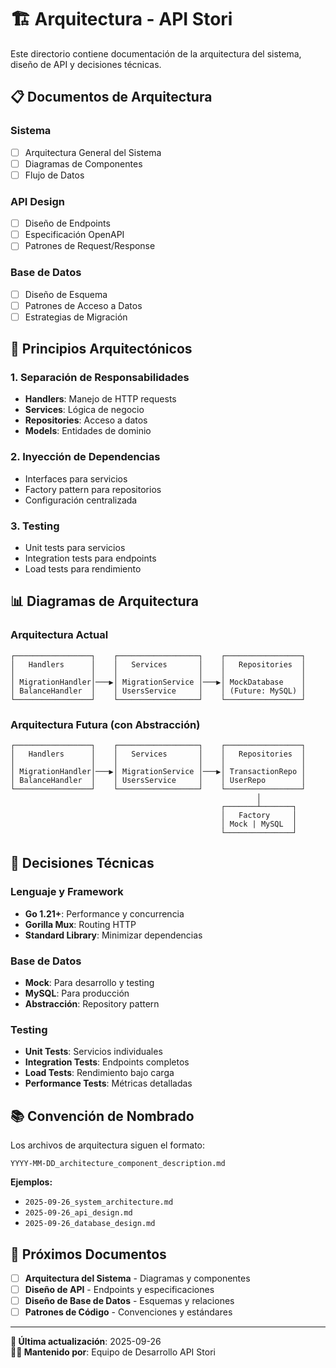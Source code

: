 # 🏗️ Arquitectura - API Stori

Este directorio contiene documentación de la arquitectura del sistema, diseño de API y decisiones técnicas.

## 📋 Documentos de Arquitectura

### **Sistema**
- [ ] Arquitectura General del Sistema
- [ ] Diagramas de Componentes
- [ ] Flujo de Datos

### **API Design**
- [ ] Diseño de Endpoints
- [ ] Especificación OpenAPI
- [ ] Patrones de Request/Response

### **Base de Datos**
- [ ] Diseño de Esquema
- [ ] Patrones de Acceso a Datos
- [ ] Estrategias de Migración

## 🎯 Principios Arquitectónicos

### **1. Separación de Responsabilidades**
- **Handlers**: Manejo de HTTP requests
- **Services**: Lógica de negocio
- **Repositories**: Acceso a datos
- **Models**: Entidades de dominio

### **2. Inyección de Dependencias**
- Interfaces para servicios
- Factory pattern para repositorios
- Configuración centralizada

### **3. Testing**
- Unit tests para servicios
- Integration tests para endpoints
- Load tests para rendimiento

## 📊 Diagramas de Arquitectura

### **Arquitectura Actual**
```
┌─────────────────┐    ┌──────────────────┐    ┌─────────────────┐
│   Handlers      │    │   Services       │    │   Repositories  │
│                 │    │                  │    │                 │
│ MigrationHandler│───▶│ MigrationService │───▶│ MockDatabase    │
│ BalanceHandler  │    │ UsersService     │    │ (Future: MySQL) │
└─────────────────┘    └──────────────────┘    └─────────────────┘
```

### **Arquitectura Futura (con Abstracción)**
```
┌─────────────────┐    ┌──────────────────┐    ┌─────────────────┐
│   Handlers      │    │   Services       │    │   Repositories  │
│                 │    │                  │    │                 │
│ MigrationHandler│───▶│ MigrationService │───▶│ TransactionRepo │
│ BalanceHandler  │    │ UsersService     │    │ UserRepo        │
└─────────────────┘    └──────────────────┘    └─────────────────┘
                                                       │
                                               ┌───────┴───────┐
                                               │   Factory     │
                                               │ Mock | MySQL  │
                                               └───────────────┘
```

## 🔧 Decisiones Técnicas

### **Lenguaje y Framework**
- **Go 1.21+**: Performance y concurrencia
- **Gorilla Mux**: Routing HTTP
- **Standard Library**: Minimizar dependencias

### **Base de Datos**
- **Mock**: Para desarrollo y testing
- **MySQL**: Para producción
- **Abstracción**: Repository pattern

### **Testing**
- **Unit Tests**: Servicios individuales
- **Integration Tests**: Endpoints completos
- **Load Tests**: Rendimiento bajo carga
- **Performance Tests**: Métricas detalladas

## 📚 Convención de Nombrado

Los archivos de arquitectura siguen el formato:
```
YYYY-MM-DD_architecture_component_description.md
```

**Ejemplos:**
- `2025-09-26_system_architecture.md`
- `2025-09-26_api_design.md`
- `2025-09-26_database_design.md`

## 🎯 Próximos Documentos

- [ ] **Arquitectura del Sistema** - Diagramas y componentes
- [ ] **Diseño de API** - Endpoints y especificaciones
- [ ] **Diseño de Base de Datos** - Esquemas y relaciones
- [ ] **Patrones de Código** - Convenciones y estándares

---

**📅 Última actualización**: 2025-09-26  
**👨‍💻 Mantenido por**: Equipo de Desarrollo API Stori
